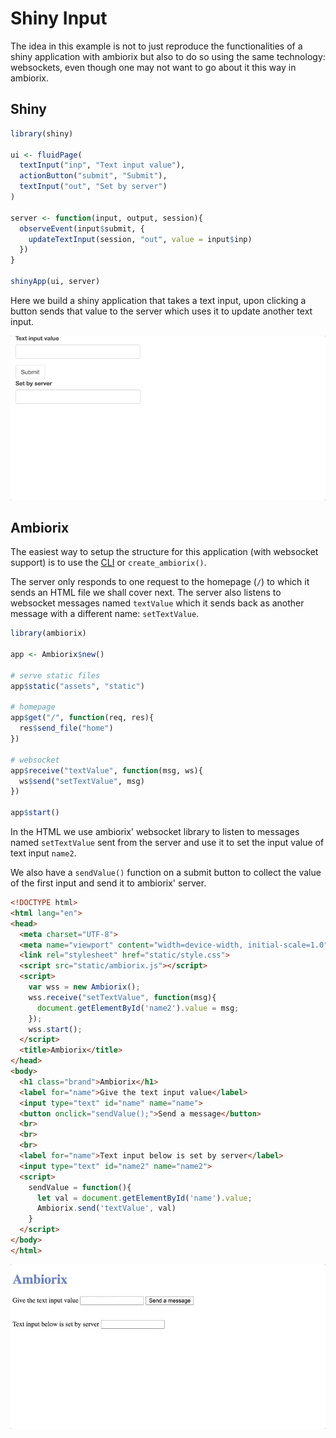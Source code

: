 # Shiny Input

The idea in this example is not to just reproduce the functionalities of a shiny application with ambiorix but also to do so using the same technology: websockets, even though one may not want to go about it this way in ambiorix.

<!-- panels:start -->
<!-- div:title-panel -->

## Shiny

<!-- div:left-panel -->

```r
library(shiny)

ui <- fluidPage(
  textInput("inp", "Text input value"),
  actionButton("submit", "Submit"),
  textInput("out", "Set by server")
)

server <- function(input, output, session){
  observeEvent(input$submit, {
    updateTextInput(session, "out", value = input$inp)
  })
}

shinyApp(ui, server)
```

<!-- div:right-panel -->

Here we build a shiny application that takes a text input, upon clicking a button sends that value to the server which uses it to update another text input.

![](../_assets/shiny-input.gif)

<!-- panels:end -->

## Ambiorix

The easiest way to setup the structure for this application (with websocket support) is to use the [CLI](https://github.com/JohnCoene/ambiorix-cli) or `create_ambiorix()`.

The server only responds to one request to the homepage (`/`) to which it sends an HTML file we shall cover next. The server also listens to websocket messages named `textValue` which it sends back as another message with a different name: `setTextValue`.

```r
library(ambiorix)

app <- Ambiorix$new()

# serve static files
app$static("assets", "static")

# homepage
app$get("/", function(req, res){
  res$send_file("home")
})

# websocket 
app$receive("textValue", function(msg, ws){
  ws$send("setTextValue", msg)
})

app$start()
```

In the HTML we use ambiorix' websocket library to listen to messages named `setTextValue` sent from the server and use it to set the input value of text input `name2`.

We also have a `sendValue()` function on a submit button to collect the value of the first input and send it to ambiorix' server.

```html
<!DOCTYPE html>
<html lang="en">
<head>
  <meta charset="UTF-8">
  <meta name="viewport" content="width=device-width, initial-scale=1.0">
  <link rel="stylesheet" href="static/style.css">
  <script src="static/ambiorix.js"></script>
  <script>
    var wss = new Ambiorix();
    wss.receive("setTextValue", function(msg){
      document.getElementById('name2').value = msg;
    });
    wss.start();
  </script>
  <title>Ambiorix</title>
</head>
<body>
  <h1 class="brand">Ambiorix</h1>
  <label for="name">Give the text input value</label>
  <input type="text" id="name" name="name">
  <button onclick="sendValue();">Send a message</button>
  <br>
  <br>
  <br>
  <label for="name">Text input below is set by server</label>
  <input type="text" id="name2" name="name2">
  <script>
    sendValue = function(){
      let val = document.getElementById('name').value;
      Ambiorix.send('textValue', val)
    }
  </script>
</body>
</html>
```

![](../_assets/ambiorix-input.gif)
